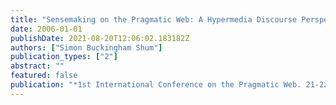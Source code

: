 ```yaml
---
title: "Sensemaking on the Pragmatic Web: A Hypermedia Discourse Perspective"
date: 2006-01-01
publishDate: 2021-08-20T12:06:02.183182Z
authors: ["Simon Buckingham Shum"]
publication_types: ["2"]
abstract: ""
featured: false
publication: "*1st International Conference on the Pragmatic Web. 21-22 Sept 2006, Stuttgart*"
---
```


